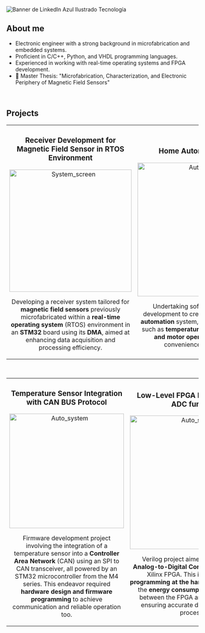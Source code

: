 <!--
**SorrentinoPablo/SorrentinoPablo** is a ✨ _special_ ✨ repository because its `README.md` (this file) appears on your GitHub profile.

Here are some ideas to get you started:

- 🔭 I’m currently working on ...
- 🌱 I’m currently learning ...
- 👯 I’m looking to collaborate on ...
- 🤔 I’m looking for help with ...
- 💬 Ask me about ...
- 📫 How to reach me: ...
- 😄 Pronouns: ...
- ⚡ Fun fact: ...

![Banner de LinkedIn  Azul Ilustrado Tecnología](https://github.com/SorrentinoPablo/SorrentinoPablo/assets/160888432/f54dc7ba-5251-4a5a-873b-3e491b8c687d)
-->
![Banner de LinkedIn  Azul Ilustrado Tecnología](https://github.com/SorrentinoPablo/SorrentinoPablo/assets/160888432/f54dc7ba-5251-4a5a-873b-3e491b8c687d)



## About me
- Electronic engineer with a strong background in microfabrication and embedded systems.
- Proficient in C/C++, Python, and VHDL programming languages.
- Experienced in working with real-time operating systems and FPGA development.
- 📗 Master Thesis: "Microfabrication, Characterization, and Electronic Periphery of Magnetic Field Sensors"
<br>

## Projects
<table>
<tr>
<td width="50%">
<h3 align="center">Receiver Development for Magnetic Field Sensor in RTOS Environment</h3>
<div align="center">
<a href="https://github.com/SorrentinoPablo/MTJ_Project" target="_blank"><img src="https://github.com/SorrentinoPablo/SorrentinoPablo/assets/160888432/a5457b91-5898-4bbd-b866-fb0ed3148030" width="320" alt="System_screen"></a>
<p>

</a>
</p>
<p> Developing a receiver system tailored for <strong>magnetic field sensors</strong> previously microfabricated within a <strong>real-time operating system</strong> (RTOS) environment in an <strong>STM32</strong> board using its <strong>DMA</strong>, aimed at enhancing data acquisition and processing efficiency. </p>
</div>
                                                                                   
</td>
<td width="50%">
<br>
<h3 align="center">Home Automation System</h3>
<div align="center">                                       
<a href="https://github.com/SorrentinoPablo/HAS_Project" target="_blank"><img src="https://github.com/SorrentinoPablo/SorrentinoPablo/assets/160888432/26c454ad-5a7e-4d27-bc2b-814b24b87d3d" width="350" alt="Auto_system"></a>
<br>
<p>

</a>
</p>
</p>Undertaking software and <strong>firmware</strong> development to create an integrated <strong>home automation</strong> system, featuring functionalities such as <strong>temperature sensing, LED control, and motor operation</strong> for enhanced convenience and efficiency.</p>
</div>                                                             
</table>                                                                                 
</div>
<br>

<table>
<tr>
<td width="50%">
<h3 align="center">Temperature Sensor Integration with CAN BUS Protocol</h3>
<div align="center">
<a href="https://github.com/SorrentinoPablo/T-CAN_Project" target="_blank"><img src="https://github.com/SorrentinoPablo/SorrentinoPablo/assets/160888432/2ea994fe-bef0-4c8d-bd16-98730cb65234" width="300" alt="Auto_system"></a>
<p>

</a>
</p>
<p>Firmware development project involving the integration of a temperature sensor into a <strong>Controller Area Network</strong> (CAN) using an SPI to CAN transceiver, all powered by an STM32 microcontroller from the M4 series. This endeavor required <strong>hardware design and firmware programming</strong> to achieve communication and reliable operation too.</p>
</div>                                                                              
</td>       

<td width="50%">
<h3 align="center">Low-Level FPGA Programming for ADC functions</h3>
<div align="center">
<a href="https://github.com/SorrentinoPablo/FPGA_ADC_Project" target="_blank"><img src="https://github.com/SorrentinoPablo/SorrentinoPablo/assets/160888432/24db5f43-cbad-4143-a0cb-3038b2ab7065" width="350" alt="Auto_system"></a>
<p>

</a>
</p>
<p> Verilog project aimed at integrating an <strong>Analog-to-Digital Converter</strong> (ADC) with an Xilinx FPGA. This involved intricate <strong>programming at the hardware level</strong> to reduce the <strong>energy consumption</strong> and integration between the FPGA and a potentiometer, ensuring accurate data acquisition and processing. </p>
</div>
                                                                                
</td>  
</table>                                                                                 
</div>
<br>
